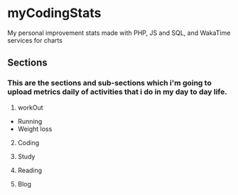 # myCodingStats

My personal improvement stats made with PHP, JS and SQL, and WakaTime services for charts

## Sections

### This are the sections and sub-sections which i'm going to upload metrics daily of activities that i do in my day to day life.

1. workOut

- Running
- Weight loss

2. Coding

3. Study

4. Reading

5. Blog
